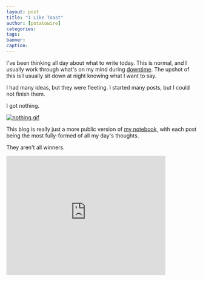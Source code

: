 ```yaml
---
layout: post
title: "I Like Toast"
author: [potatowire]
categories: 
tags: 
banner: 
caption: 
---
```



I've been thinking all day about what to write today. This is normal, and I usually work through what's on my mind during [downtime](http://with.thegra.in/embrace-boredom). The upshot of this is I usually sit down at night knowing what I want to say.

I had many ideas, but they were fleeting. I started many posts, but I could not finish them.

I got nothing.

[![nothing.gif](https://svbtleusercontent.com/7tmxv0upn80nka_small.gif)](https://svbtleusercontent.com/7tmxv0upn80nka.gif)

This blog is really just a more public version of [my notebook](http://with.thegra.in/daily-logging), with each post being the most fully-formed of all my day's thoughts. 

They aren't all winners. 

<iframe width="420" height="315" src="https://www.youtube.com/embed/pHhsqsPmJ8Q" frameborder="0" allowfullscreen></iframe>
